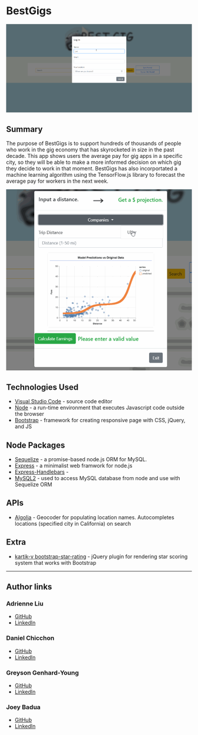 # BestGigs
![Gif of Best Gig App](public/asset/img/bestgig.gif)

## Summary
The purpose of BestGigs is to support hundreds of thousands of people who work in the gig economy that has skyrocketed in size in the past decade. This app shows users the average pay for gig apps in a specific city, so they will be able to make a more informed decision on which gig they decide to work in that moment. BestGigs has also incorportated a machine learning algorithm using the TensorFlow.js library to forecast the average pay for workers in the next week.

![Gif of ML Model](public/asset/img/ml-model.gif)

## Technologies Used
* [Visual Studio Code](https://code.visualstudio.com) - source code editor
* [Node](https://nodejs.org/en/) - a run-time environment that executes Javascript code outside the browser
* [Bootstrap](https://getbootstrap.com/) - framework for creating responsive page with CSS, jQuery, and JS

## Node Packages
* [Sequelize](https://www.npmjs.com/package/sequelize) - a promise-based node.js ORM for MySQL.
* [Express](https://www.npmjs.com/package/express) - a minimalist web framwork for node.js
* [Express-Handlebars](https://www.npmjs.com/package/express-handlebars) - 
* [MySQL2](https://www.npmjs.com/package/mysql2) - used to access MySQL database from node and use with Sequelize ORM

## APIs
* [Algolia](https://community.algolia.com/) - Geocoder for populating location names. Autocompletes locations (specified city in California) on search

## Extra
* [kartik-v bootstrap-star-rating](https://github.com/kartik-v/bootstrap-star-rating) - jQuery plugin for rendering star scoring system that works with Bootstrap

--------------------------------------------------
## Author links
### Adrienne Liu
* [GitHub](https://github.com/adrienneliu)
* [LinkedIn](https://www.linkedin.com/in/liu-adrienne/)

### Daniel Chicchon
* [GitHub](https://github.com/dchicchon)
* [LinkedIn](https://www.linkedin.com/in/danielchicchon/)

### Greyson Genhard-Young
* [GitHub](https://github.com/greysongy)
* [LinkedIn](https://www.linkedin.com/in/greyson-gerhard-young/)

### Joey Badua
* [GitHub](https://github.com/joannebadua)
* [LinkedIn](https://www.linkedin.com/in/joey-badua-b24b2729/)

